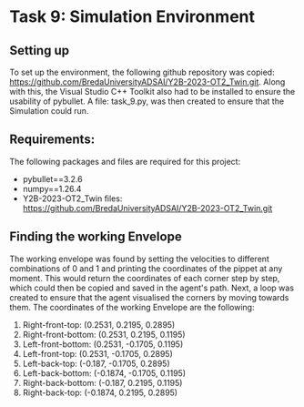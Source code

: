 # Task 9: Simulation Environment

## Setting up
To set up the environment, the following github repository was copied: https://github.com/BredaUniversityADSAI/Y2B-2023-OT2_Twin.git.
Along with this, the Visual Studio C++ Toolkit also had to be installed to ensure the usability of pybullet. A file: task_9.py, was then created to ensure that the Simulation could run.

## Requirements:
The following packages and files are required for this project:
- pybullet==3.2.6
- numpy==1.26.4
- Y2B-2023-OT2_Twin files: https://github.com/BredaUniversityADSAI/Y2B-2023-OT2_Twin.git

## Finding the working Envelope
The working envelope was found by setting the velocities to different combinations of 0 and 1 and printing the coordinates of the pippet at any moment. This would return the coordinates of each corner step by step, which could then be copied and saved in the agent's path. Next, a loop was created to ensure that the agent visualised the corners by moving towards them. The coordinates of the working Envelope are the following:
1. Right-front-top:    (0.2531, 0.2195, 0.2895)
2. Right-front-bottom: (0.2531, 0.2195, 0.1195)
3. Left-front-bottom:  (0.2531, -0.1705, 0.1195)
4. Left-front-top:     (0.2531, -0.1705, 0.2895)
5. Left-back-top:      (-0.187, -0.1705, 0.2895)
6. Left-back-bottom:   (-0.1874, -0.1705, 0.1195)
7. Right-back-bottom:  (-0.187, 0.2195, 0.1195)
8. Right-back-top:     (-0.1874, 0.2195, 0.2895)